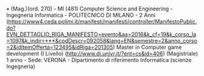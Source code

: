 •	(Mag.)(ord. 270) - MI (481) Computer Science and Engineering - Ingegneria Informatica - POLITECNICO DI MILANO - 2 Anni (https://www4.ceda.polimi.it/manifesti/manifesti/controller/ManifestoPublic.do?EVN_DETTAGLIO_RIGA_MANIFESTO=evento&aa=2016&k_cf=19&k_corso_la=1097&k_indir=***&codDescr=092058&lang=EN&semestre=2&anno_corso=2&idItemOfferta=123495&idRiga=201305)
Master in Computer game development (I Livello) (http://www.di.univr.it/?ent=cs&id=406) (Magistriale) 1 anno - Sede: VERONA - Dipartimento di riferimento Informatica (scienze Ingegneria)
